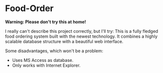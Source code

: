 # Food-Order

**Warning: Please don't try this at home!**

I really can't describe this project correctly, but I'll try: This is a fully fledged food ordering system built with the newest technology. It combines a highly scalable database structure with a beautiful web interface.

Some disadvantages, which won't be a problem:
- Uses MS Access as database.
- Only works with Internet Explorer.